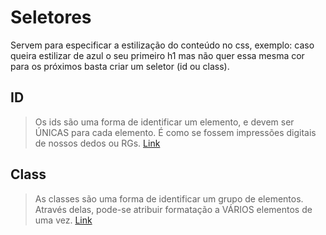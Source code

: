 # Seletores
Servem para especificar a estilização do conteúdo no css, exemplo: caso queira estilizar de azul o seu primeiro h1 mas não quer essa mesma cor para os próximos basta criar um seletor (id ou class).

## ID

> Os ids são uma forma de identificar um elemento, e devem ser ÚNICAS para cada elemento. É como se fossem impressões digitais de nossos dedos ou RGs.
[Link](https://tableless.github.io/iniciantes/manual/css/class-id.html)

## Class 

> As classes são uma forma de identificar um grupo de elementos. Através delas, pode-se atribuir formatação a VÁRIOS elementos de uma vez.
[Link](https://tableless.github.io/iniciantes/manual/css/class-id.html)



